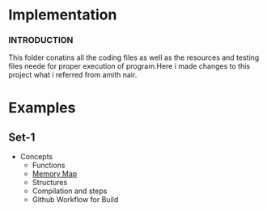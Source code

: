 # Implementation
### INTRODUCTION
This folder conatins all the coding files as well as the resources and testing files neede for proper execution of program.Here i made changes to this project what i referred from amith nair.
# Examples
## Set-1
* Concepts
    * Functions
    * [Memory Map](https://www.hackerearth.com/practice/notes/memory-layout-of-c-program/)
    * Structures
    * Compilation and steps
    * Github Workflow for Build
